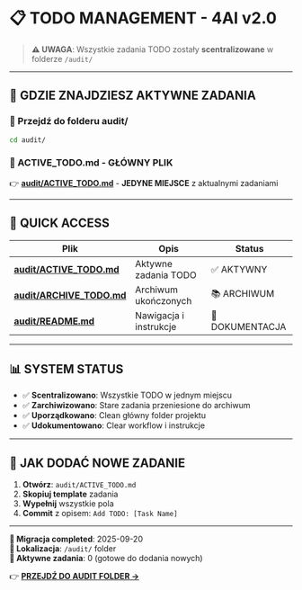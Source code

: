 # 📋 TODO MANAGEMENT - 4AI v2.0

> **⚠️ UWAGA**: Wszystkie zadania TODO zostały **scentralizowane** w folderze `/audit/`

---

## 🎯 **GDZIE ZNAJDZIESZ AKTYWNE ZADANIA**

### **📁 Przejdź do folderu audit/**
```bash
cd audit/
```

### **📌 ACTIVE_TODO.md - GŁÓWNY PLIK**
👉 **[audit/ACTIVE_TODO.md](./audit/ACTIVE_TODO.md)** - **JEDYNE MIEJSCE** z aktualnymi zadaniami

---

## 🔄 **QUICK ACCESS**

| Plik | Opis | Status |
|------|------|--------|
| **[audit/ACTIVE_TODO.md](./audit/ACTIVE_TODO.md)** | Aktywne zadania TODO | ✅ AKTYWNY |
| **[audit/ARCHIVE_TODO.md](./audit/ARCHIVE_TODO.md)** | Archiwum ukończonych | 📚 ARCHIWUM |
| **[audit/README.md](./audit/README.md)** | Nawigacja i instrukcje | 📖 DOKUMENTACJA |

---

## 📊 **SYSTEM STATUS**

- ✅ **Scentralizowano**: Wszystkie TODO w jednym miejscu
- ✅ **Zarchiwizowano**: Stare zadania przeniesione do archiwum
- ✅ **Uporządkowano**: Clean główny folder projektu
- ✅ **Udokumentowano**: Clear workflow i instrukcje

---

## 🚀 **JAK DODAĆ NOWE ZADANIE**

1. **Otwórz**: `audit/ACTIVE_TODO.md`
2. **Skopiuj template** zadania
3. **Wypełnij** wszystkie pola
4. **Commit** z opisem: `Add TODO: [Task Name]`

---

**📅 Migracja completed**: 2025-09-20  
**📁 Lokalizacja**: `/audit/` folder  
**🎯 Aktywne zadania**: 0 (gotowe do dodania nowych)

👉 **[PRZEJDŹ DO AUDIT FOLDER →](./audit/README.md)**